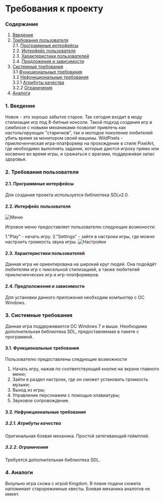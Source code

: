 # Требования к проекту
### Содержание
1. [Введение](#1)
2. [Требования пользователя](#2) <br>
  2.1. [Программные интерфейсы](#2.1) <br>
  2.2. [Интерфейс пользователя](#2.2) <br>
  2.3. [Характеристики пользователей](#2.3) <br>
  2.4. [Предложения и зависимости](#2.4) <br>
3. [Системные требования](#3) <br>
  3.1 [Функциональные требования](#3.1) <br>
  3.2 [Нефункциональные требования](#3.2) <br>
    3.2.1 [Атрибуты качества](#3.2.1) <br>
    3.2.2 [Ограничения](#3.2.2) <br>
 4. [Аналоги](#4) <br>

### 1. Введение <a name="1"></a>
Новое - это хорошо забытое старое. Так сегодня входит в моду стилизация игр под 8-битные консоли. Такой подход создания игр в симбиозе с новыми механиками позволит привлечь как настольгирующих "старичков", так и молодое поколение любителей убить время за монитором своей машины. WildPixels - приключенческая игра-платформер на прохождение в стиле PixelArt, где необходимо выполнять задания, которые даются игроку прямо или косвенно во время игры, и сражаться с врагами, поддерживая запас здоровья.

### 2. Требования пользователя <a name="2"></a>
#### 2.1. Программные интерфейсы <a name="2.1"></a>
Для создания проекта используется библиотека SDLv2.0.

#### 2.2. Интерфейс пользователя <a name="2.2"></a>
![Меню](https://github.com/Tsaryok/tritpo-project-WildPixel/blob/master/Мокапы/Игровое%20меню.png?raw=true)

Игровое меню предоставляет пользователю следующие возмоности:

  1."Play" - начать игру.
  2."Settings" - зайти в настроки игры, где можно настроить громкость звука игры.
  ![Настройки](https://github.com/Tsaryok/tritpo-project-WildPixel/blob/master/Мокапы/Настройки.png?raw=true)
  
#### 2.3. Характеристики пользователей <a name="2.3"></a>
Данная игра не ориентирована на широкий круг людей. Она подойдёт любителям игр с пиксельной стилизацией, а также любителей приключенческих игр и игр-платформеров.

#### 2.4. Предположения и зависимости <a name="2.4"></a>
Для установки данного приложения необходим компьютер с ОС Windows.

### 3. Системные требования <a name="3"></a>
Данная игра поддерживается OC Windows 7 и выше.
Необходима дополнительная библиотека SDL, предоставляемая в пакете с программой.

#### 3.1. Функциональные требования <a name="3.1"></a>
Пользователю предоставлены следующие возможности

  1. Начать игру, нажав по соответствующей кнопке на экране главного меню;
  2. Зайти в раздел настроек, где он сможет установить громкость музыки;
  3. Выход из игры;
  4. Управление персонажем с помощью клавиатуры;
  5. Звуковое сопровождение.

#### 3.2. Нефункциональные требования <a name="3.2"></a>
##### 3.2.1. Атрибуты качества <a name="3.2.1"></a>
Оригинальная боевая механика. Простой затягивающий геймплей.

##### 3.2.2. Ограничения <a name="3.2.2"></a>
Требуется дополнительная библиотека SDL.

### 4. Аналоги <a name="4"></a>
Визульно игра схожа с игрой Kingdom. В плане подачи сюжета напоминает старорежимные квесты. Боевая механика аналогов не имеет.
